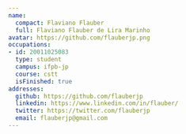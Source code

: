 ```yaml
---
name:
  compact: Flaviano Flauber
  full: Flaviano Flauber de Lira Marinho
avatar: https://github.com/flauberjp.png
occupations:
- id: 20011025083
  type: student
  campus: ifpb-jp
  course: cstt
  isFinished: true
addresses:
  github: https://github.com/flauberjp
  linkedin: https://www.linkedin.com/in/flauber/
  twitter: https://twitter.com/flauberjp
  email: flauberjp@gmail.com
---
```

